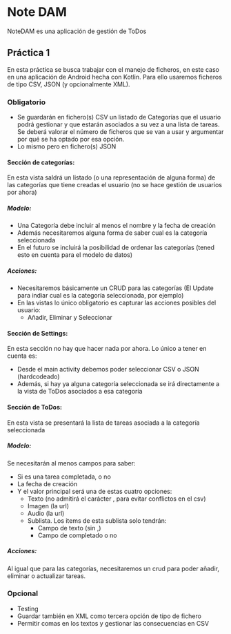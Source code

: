 # Note DAM
NoteDAM es una aplicación de gestión de ToDos

## Práctica 1

En esta práctica se busca trabajar con el manejo de ficheros, en este caso en una aplicación de Android hecha con Kotlin.
Para ello usaremos ficheros de tipo CSV, JSON (y opcionalmente XML).

### Obligatorio
 - Se guardarán en fichero(s) CSV un listado de Categorías que el usuario podrá gestionar y que estarán asociados a su vez a una lista de tareas. Se deberá valorar el número de ficheros que se van a usar y argumentar por qué se ha optado por esa opción.
 - Lo mismo pero en fichero(s) JSON

#### Sección de categorías:
En esta vista saldrá un listado (o una representación de alguna forma) de las categorías que tiene creadas el usuario (no se hace gestión de usuarios por ahora)
##### Modelo:
 - Una Categoría debe incluir al menos el nombre y la fecha de creación
 - Además necesitaremos alguna forma de saber cual es la categoría seleccionada
 - En el futuro se incluirá la posibilidad de ordenar las categorías (tened esto en cuenta para el modelo de datos)
##### Acciones:
 - Necesitaremos básicamente un CRUD para las categorías (El Update para indiar cual es la categoría seleccionada, por ejemplo)
 - En las vistas lo único obligatorio es capturar las acciones posibles del usuario:
   - Añadir, Eliminar y Seleccionar

#### Sección de Settings:
En esta sección no hay que hacer nada por ahora. Lo único a tener en cuenta es:
 - Desde el main activity debemos poder seleccionar CSV o JSON (hardcodeado)
 - Además, si hay ya alguna categoría seleccionada se irá directamente a la vista de ToDos asociados a esa categoría

#### Sección de ToDos:
En esta vista se presentará la lista de tareas asociada a la categoría seleccionada
##### Modelo:
Se necesitarán al menos campos para saber:
 - Si es una tarea completada, o no
 - La fecha de creación
 - Y el valor principal será una de estas cuatro opciones:
   - Texto (no admitirá el carácter , para evitar conflictos en el csv)
   - Imagen (la url)
   - Audio (la url)
   - Sublista. Los items de esta sublista solo tendrán:
     - Campo de texto (sin ,)
     - Campo de completado o no

##### Acciones:
Al igual que para las categorías, necesitaremos un crud para poder añadir, eliminar o actualizar tareas.


### Opcional
 - Testing
 - Guardar también en XML como tercera opción de tipo de fichero
 - Permitir comas en los textos y gestionar las consecuencias en CSV